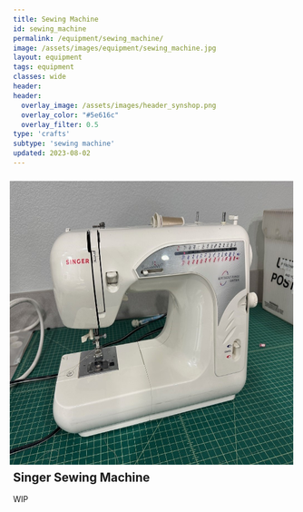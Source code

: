 ```yaml
---
title: Sewing Machine
id: sewing_machine
permalink: /equipment/sewing_machine/
image: /assets/images/equipment/sewing_machine.jpg
layout: equipment
tags: equipment
classes: wide
header:
header:
  overlay_image: /assets/images/header_synshop.png
  overlay_color: "#5e616c"
  overlay_filter: 0.5
type: 'crafts'
subtype: 'sewing machine'
updated: 2023-08-02
---
```

<img align="right" width="500" height="500" src="/assets/images/equipment/sewing_machine.jpg" style="padding: 10px">

## Singer Sewing Machine

WIP